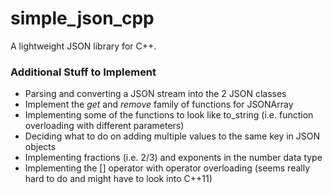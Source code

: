 # simple_json_cpp

A lightweight JSON library for C++.

### Additional Stuff to Implement

* Parsing and converting a JSON stream into the 2 JSON classes
* Implement the *get* and *remove* family of functions for JSONArray
* Implementing some of the functions to look like to_string (i.e. function
  overloading with different parameters)
* Deciding what to do on adding multiple values to the same key in JSON objects
* Implementing fractions (i.e. 2/3) and exponents in the number data type
* Implementing the [] operator with operator overloading (seems really hard to
do and might have to look into C++11)